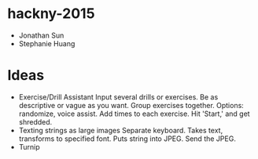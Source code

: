 # hackny-2015


 - Jonathan Sun
 - Stephanie Huang



<h1> Ideas </h1>

 - Exercise/Drill Assistant
	Input several drills or exercises. Be as descriptive or vague as you want. Group exercises together. Options: randomize, voice assist. Add times to each exercise. Hit 'Start,' and get shredded.
 - Texting strings as large images
	Separate keyboard. Takes text, transforms to <your personal> specified font. Puts string into JPEG. Send the JPEG.
 - Turnip

